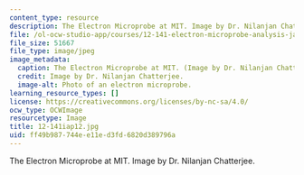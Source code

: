 ```yaml
---
content_type: resource
description: The Electron Microprobe at MIT. Image by Dr. Nilanjan Chatterjee.
file: /ol-ocw-studio-app/courses/12-141-electron-microprobe-analysis-january-iap-2012/ff49b987744ee11ed3fd6820d389796a_12-141iap12.jpg
file_size: 51667
file_type: image/jpeg
image_metadata:
  caption: The Electron Microprobe at MIT. (Image by Dr. Nilanjan Chatterjee.)
  credit: Image by Dr. Nilanjan Chatterjee.
  image-alt: Photo of an electron microprobe.
learning_resource_types: []
license: https://creativecommons.org/licenses/by-nc-sa/4.0/
ocw_type: OCWImage
resourcetype: Image
title: 12-141iap12.jpg
uid: ff49b987-744e-e11e-d3fd-6820d389796a
---
```

The Electron Microprobe at MIT. Image by Dr. Nilanjan Chatterjee.